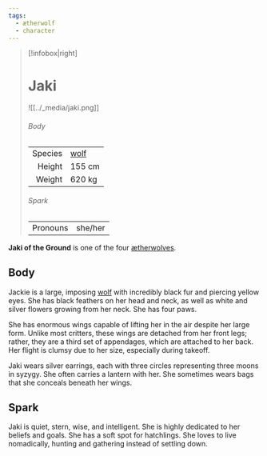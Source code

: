 ```yaml
---
tags:
  - ætherwolf
  - character
---
```

> [!infobox|right]
> # Jaki
> ![[../_media/jaki.png]]
> ###### Body
> |  |  |
> | ---: | ---- |
> | Species | [wolf](<../Æther/Body.md#Wolf>) |
> | Height | 155 cm |
> | Weight | 620 kg |
> ###### Spark
> |  |  |
> | ---: | ---- |
> | Pronouns | she/her |

**Jaki of the Ground** is one of the four [ætherwolves](<../Æther/Ætherwolf.md>).

## Body
Jackie is a large, imposing [wolf](<../Æther/Body.md#Wolf>) with incredibly black fur and piercing yellow eyes. She has black feathers on her head and neck, as well as white and silver flowers growing from her neck. She has four paws.

She has enormous wings capable of lifting her in the air despite her large form. Unlike most critters, these wings are detached from her front legs; rather, they are a third set of appendages, which are attached to her back. Her flight is clumsy due to her size, especially during takeoff.

Jaki wears silver earrings, each with three circles representing three moons in syzygy. She often carries a lantern with her. She sometimes wears bags that she conceals beneath her wings.

## Spark
Jaki is quiet, stern, wise, and intelligent. She is highly dedicated to her beliefs and goals. She has a soft spot for hatchlings. She loves to live nomadically, hunting and gathering instead of settling down.